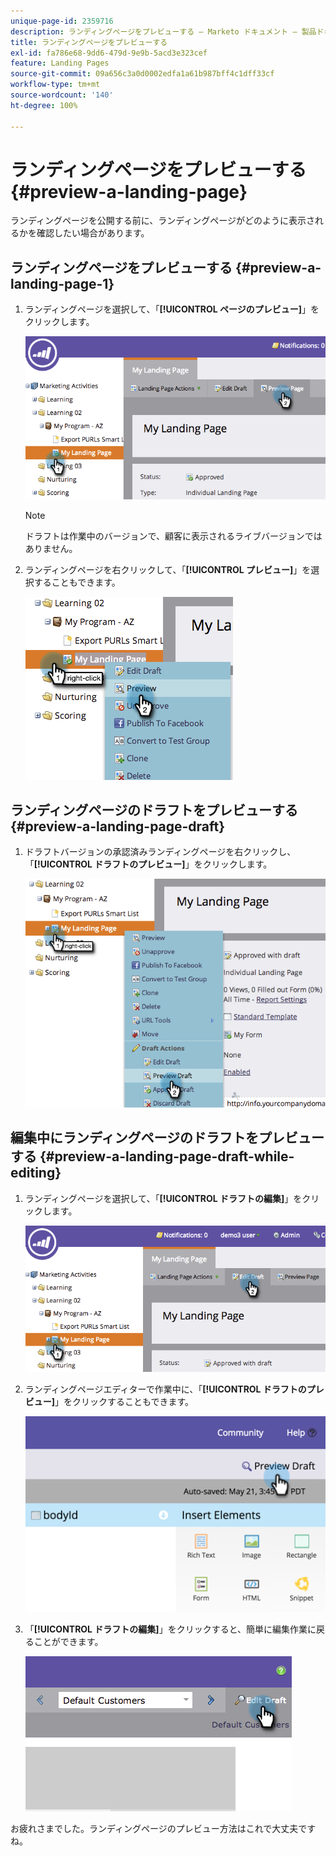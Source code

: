 ```yaml
---
unique-page-id: 2359716
description: ランディングページをプレビューする — Marketo ドキュメント — 製品ドキュメント
title: ランディングページをプレビューする
exl-id: fa786e68-9dd6-479d-9e9b-5acd3e323cef
feature: Landing Pages
source-git-commit: 09a656c3a0d0002edfa1a61b987bff4c1dff33cf
workflow-type: tm+mt
source-wordcount: '140'
ht-degree: 100%

---
```


# ランディングページをプレビューする {#preview-a-landing-page}

ランディングページを公開する前に、ランディングページがどのように表示されるかを確認したい場合があります。

## ランディングページをプレビューする {#preview-a-landing-page-1}

1. ランディングページを選択して、「**[!UICONTROL ページのプレビュー]**」をクリックします。

   ![](assets/image2014-9-16-16-3a21-3a10.png)

   >[!NOTE]
   >
   >ドラフトは作業中のバージョンで、顧客に表示されるライブバージョンではありません。

1. ランディングページを右クリックして、「**[!UICONTROL プレビュー]**」を選択することもできます。

   ![](assets/image2014-9-17-10-3a9-3a49.png)

## ランディングページのドラフトをプレビューする {#preview-a-landing-page-draft}

1. ドラフトバージョンの承認済みランディングページを右クリックし、「**[!UICONTROL ドラフトのプレビュー]**」をクリックします。

   ![](assets/image2014-9-17-10-3a9-3a56.png)

## 編集中にランディングページのドラフトをプレビューする {#preview-a-landing-page-draft-while-editing}

1. ランディングページを選択して、「**[!UICONTROL ドラフトの編集]**」をクリックします。

   ![](assets/image2014-9-17-10-3a10-3a4.png)

1. ランディングページエディターで作業中に、「**[!UICONTROL ドラフトのプレビュー]**」をクリックすることもできます。

   ![](assets/image2015-5-21-15-3a48-3a59.png)

1. 「**[!UICONTROL ドラフトの編集]**」をクリックすると、簡単に編集作業に戻ることができます。

   ![](assets/image2014-9-17-10-3a10-3a20.png)

お疲れさまでした。ランディングページのプレビュー方法はこれで大丈夫ですね。
